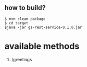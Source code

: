 how to build?
-------------


    $ mvn clean package
    $ cd target
    $java -jar gs-rest-service-0.1.0.jar
    
   
available methods
=================
1. /greetings
